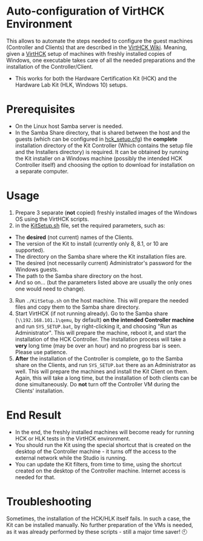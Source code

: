 Auto-configuration of VirtHCK Environment
===============
This allows to automate the steps needed to configure the guest machines
(Controller and Clients) that are described in the
[VirtHCK Wiki](https://github.com/daynix/VirtHCK/wiki#Checklist_for_a_new_studio_VM).
Meaning, given a [VirtHCK](https://github.com/daynix/VirtHCK) setup of machines
with freshly installed copies of Windows, one executable takes care of all the
needed preparations and the installation of the Controller/Client.

* This works for both the Hardware Certification Kit (HCK) and the Hardware Lab
Kit (HLK, Windows 10) setups.

Prerequisites
===============
* On the Linux host Samba server is needed.
* In the Samba Share directory, that is shared between the host and the guests
(which can be configured in
[hck_setup.cfg](https://github.com/daynix/VirtHCK/blob/master/hck_setup.cfg))
the **complete** installation directory of the Kit Controller (Which contains
the setup file and the Installers directory) is required. It can be obtained by
running the Kit installer on a Windows machine (possibly the intended HCK
Controller itself) and choosing the option to download for installation on a
separate computer.

Usage
===============
1. Prepare 3 separate (**not** copied) freshly installed images of the Windows
OS using the VirtHCK scripts.
2. in the
[KitSetup.sh](https://github.com/daynix/VirtHCK/blob/master/guest_tools/KitAutosetup/KitSetup.sh)
file, set the required parameters, such as:
  * The **desired** (not current) names of the Clients.
  * The version of the Kit to install (currently only 8, 8.1, or 10 are supported).
  * The directory on the Samba share where the Kit installation files are.
  * The desired (not necessarily current) Administrator's password for the Windows guests.
  * The path to the Samba share directory on the host.
  * And so on... (but the parameters listed above are usually the only ones one would need to change).
3. Run `./KitSetup.sh` on the host machine. This will prepare the needed files
and copy them to the Samba share directory.
4. Start VirtHCK (if not running already). Go to the Samba share
(`\\192.168.101.1\qemu`, by default) **on the intended Controller machine** and
run `SYS_SETUP.bat`, by right-clicking it, and choosing "Run as Administrator".
This will prepare the machine, reboot it, and start the installation of the HCK
Controller. The installation process will take a **very** long time (may be
over an hour) and no progress bar is seen. Please use patience.
5. **After** the installation of the Controller is complete, go to the Samba
share on the Clients, and run `SYS_SETUP.bat` there as an Administrator as
well. This will prepare the machines and install the Kit Client on them. Again,
this will take a long time, but the installation of both clients can be done
simultaneously. Do **not** turn off the Controller VM during the Clients'
installation.

End Result
===============
* In the end, the freshly installed machines will become ready for running HCK
or HLK tests in the VirtHCK environment.
* You should run the Kit using the special shortcut that is created on the
desktop of the Controller machine - it turns off the access to the external
network while the Studio is running.
* You can update the Kit filters, from time to time, using the shortcut created
on the desktop of the Controller machine. Internet access is needed for that.

Troubleshooting
===============
Sometimes, the installation of the HCK/HLK itself fails. In such a case, the
Kit can be installed manually. No further preparation of the VMs is needed, as
it was already performed by these scripts - still a major time saver! :clock10:
